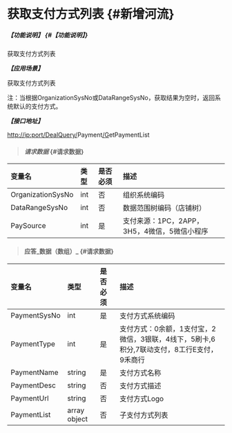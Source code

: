 # 获取支付方式列表 {#新增河流}

##### _【功能说明】_ {#【功能说明】}

获取支付方式列表

_**【应用场景】**_

获取支付方式列表

注：当根据OrganizationSysNo或DataRangeSysNo，获取结果为空时，返回系统默认的支付方式。

_**【接口地址】**_

[http://ip:port/DealQuery/](http://ip:port/HMAction/River/AddRiver)Payment[/G](http://ip:port/HMAction/River/AddRiver)etPaymentList

> #### _请求数据_ {#请求数据} 

| 变量名 | 类型 | 是否必须 | 描述 |
| :--- | :--- | :--- | :--- |
| OrganizationSysNo | int | 否 | 组织系统编码 |
| DataRangeSysNo | int | 否 | 数据范围树编码（店铺树） |
| PaySource | int | 是 | 支付来源：1PC，2APP，3H5，4微信，5微信小程序 |

> #### 应答_数据（数组）_ {#请求数据}

| 变量名 | 类型 | 是否必须 | 描述 |
| :--- | :--- | :--- | :--- |
| PaymentSysNo | int | 是 | 支付方式系统编码 |
| PaymentType | int | 是 | 支付方式：0余额，1支付宝，2微信，3银联，4线下，5刷卡,6积分,7联动支付，8工行E支付，9禾商行 |
| PaymentName | string | 是 | 支付方式名称 |
| PaymentDesc | string | 否 | 支付方式描述 |
| PaymentUrl | string | 否 | 支付方式Logo |
| PaymentList | array object | 否 | 子支付方式列表 |



